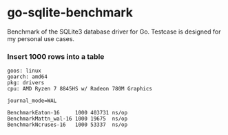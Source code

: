 # go-sqlite-benchmark

Benchmark of the SQLite3 database driver for Go.
Testcase is designed for my personal use cases.

### Insert 1000 rows into a table

```
goos: linux
goarch: amd64
pkg: drivers
cpu: AMD Ryzen 7 8845HS w/ Radeon 780M Graphics

journal_mode=WAL

BenchmarkEaton-16     1000 403731 ns/op
BenchmarkMattn_wal-16 1000 19675  ns/op
BenchmarkNcruses-16   1000 53337  ns/op
```
